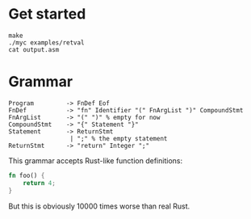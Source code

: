 # Get started
```console
make
./myc examples/retval
cat output.asm
```

# Grammar

```console
Program 		-> FnDef Eof
FnDef   		-> "fn" Identifier "(" FnArgList ")" CompoundStmt
FnArgList 		-> "(" ")" % empty for now
CompoundStmt	-> "{" Statement "}"
Statement 		-> ReturnStmt 
                 | ";" % the empty statement
ReturnStmt  	-> "return" Integer ";"
```

This grammar accepts Rust-like function definitions:
```rust
fn foo() {
	return 4;
}
```
But this is obviously 10000 times worse than real Rust.
